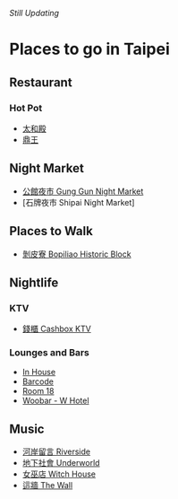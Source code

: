 *Still Updating*

# Places to go in Taipei

## Restaurant

### Hot Pot
 * [太和殿](http://www.taihodien.com.tw/)
 * [鼎王](http://www.tripodking.com.tw/html/store/index.aspx?kind=4) 

## Night Market
 * [公館夜市 Gung Gun Night Market](http://www.i-city.com.tw/markets/view/kk)
 * [石牌夜市 Shipai Night Market]

## Places to Walk
 * [剝皮寮 Bopiliao Historic Block](http://www.culture.tw/index.php?option=com_sobi2&sobi2Task=sobi2Details&sobi2Id=883&Itemid=175)

## Nightlife 

### KTV
 * [錢櫃 Cashbox KTV](http://www.cashboxparty.com/)

### Lounges and Bars
 * [In House](http://www.inhouse19.com/inhouse/home.jsp)
 * [Barcode](http://www.taiwannights.com/en/bar-lounge/barcode-taipei-146)
 * [Room 18](http://www.room18.com.tw/)
 * [Woobar - W Hotel](https://foursquare.com/v/w-hotel--woobar/4da8008243a12d0c264688a1)

## Music
 * [河岸留言 Riverside](http://www.riverside.com.tw/)
 * [地下社會 Underworld](http://www.upsaid.com/underworld/)
 * [女巫店 Witch House](http://www.witchhouse.org/)
 * [這牆 The Wall](http://www.indievox.com/a/thewall/page/home/tp)

